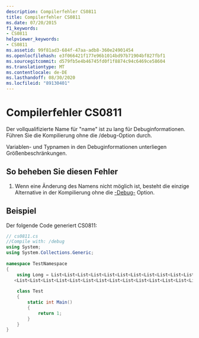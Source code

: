 ```yaml
---
description: Compilerfehler CS0811
title: Compilerfehler CS0811
ms.date: 07/20/2015
f1_keywords:
- CS0811
helpviewer_keywords:
- CS0811
ms.assetid: 99f81ad3-684f-47aa-adb8-360e24901454
ms.openlocfilehash: e3f066421f177e96b1014bd97b71904bf827fbf1
ms.sourcegitcommit: d579fb5e4b46745fd0f1f8874c94c6469ce58604
ms.translationtype: MT
ms.contentlocale: de-DE
ms.lasthandoff: 08/30/2020
ms.locfileid: "89130401"
---
```

# <a name="compiler-error-cs0811"></a>Compilerfehler CS0811
Der vollqualifizierte Name für "name" ist zu lang für Debuginformationen. Führen Sie die Kompilierung ohne die /debug-Option durch.  
  
 Variablen- und Typnamen in den Debuginformationen unterliegen Größenbeschränkungen.  
  
## <a name="to-correct-this-error"></a>So beheben Sie diesen Fehler  
  
1. Wenn eine Änderung des Namens nicht möglich ist, besteht die einzige Alternative in der Kompilierung ohne die [-Debug-](../language-reference/compiler-options/debug-compiler-option.md) Option.  
  
## <a name="example"></a>Beispiel  
 Der folgende Code generiert CS0811:  
  
```csharp  
// cs0811.cs  
//Compile with: /debug  
using System;  
using System.Collections.Generic;  
  
namespace TestNamespace  
{  
    using Long = List<List<List<List<List<List<List<List<List<List<List<List<List  
   <List<List<List<List<List<List<List<List<List<List<List<List<List<List<List<int>>>>>>>>>>>>>>>>>>>>>>>>>>>>; // CS0811  
  
    class Test  
    {  
        static int Main()  
        {  
            return 1;  
        }  
    }  
}  
```
